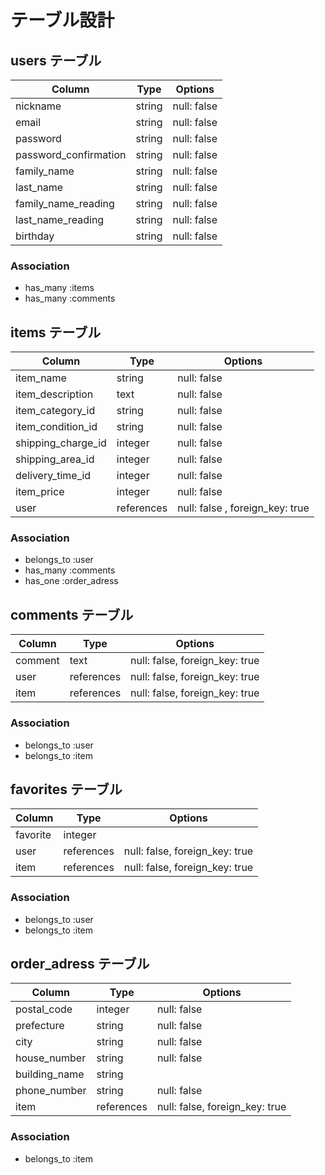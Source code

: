 # テーブル設計

## users テーブル

| Column                  | Type   | Options     |
| --------                | ------ | ----------- |
| nickname                | string | null: false |
| email                   | string | null: false |
| password                | string | null: false |
| password_confirmation   | string | null: false |
| family_name             | string | null: false |
| last_name               | string | null: false |
| family_name_reading     | string | null: false |
| last_name_reading       | string | null: false |
| birthday                | string | null: false |

### Association

- has_many :items
- has_many :comments

## items テーブル

| Column                  | Type        | Options     |
| --------                | ------      | ----------- |
| item_name               | string      | null: false |
| item_description        | text        | null: false |
| item_category_id        | string      | null: false |
| item_condition_id       | string      | null: false |
| shipping_charge_id      | integer     | null: false |
| shipping_area_id        | integer     | null: false |
| delivery_time_id        | integer     | null: false |
| item_price              | integer     | null: false |
| user                    | references  | null: false , foreign_key: true|


### Association

- belongs_to :user
- has_many :comments
- has_one :order_adress

## comments テーブル

| Column          | Type       | Options                        |
| ------          | ---------- | ------------------------------ |
| comment         | text       | null: false, foreign_key: true |
| user            | references | null: false, foreign_key: true |
| item            | references | null: false, foreign_key: true |

### Association

- belongs_to :user
- belongs_to :item

## favorites テーブル

| Column          | Type       | Options                        |
| ------          | ---------- | ------------------------------ |
| favorite        | integer    | 
| user            | references | null: false, foreign_key: true |
| item            | references | null: false, foreign_key: true |

### Association

- belongs_to :user
- belongs_to :item


## order_adress テーブル

| Column                  | Type       | Options     |
| --------                | ------     | ----------- |
| postal_code             | integer    | null: false |
| prefecture              | string     | null: false |
| city                    | string     | null: false |
| house_number            | string     | null: false |
| building_name           | string     |
| phone_number            | string     | null: false |
| item                    | references | null: false, foreign_key: true |

### Association

- belongs_to :item
